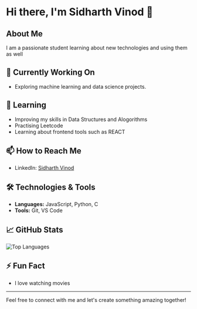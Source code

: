 # Hi there, I'm Sidharth Vinod 👋

## About Me
I am a passionate student learning about new technologies and using them as well

## 🔭 Currently Working On
- Exploring machine learning and data science projects.

## 🌱 Learning
- Improving my skills in Data Structures and Alogorithms
- Practising Leetcode
- Learning about frontend tools such as REACT

## 📫 How to Reach Me
- LinkedIn: [Sidharth Vinod](https://www.linkedin.com/in/sidharthvinod24/)

## 🛠️ Technologies & Tools
- **Languages:** JavaScript, Python, C
- **Tools:** Git, VS Code

## 📈 GitHub Stats
![Top Languages](https://github-readme-stats.vercel.app/api/top-langs/?username=sidharthvinod24&layout=compact&theme=radical)

## ⚡ Fun Fact
- I love watching movies

---

Feel free to connect with me and let's create something amazing together!
